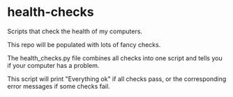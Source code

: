 # health-checks
Scripts that check the health of my computers.

This repo will be populated with lots of fancy checks.

The health_checks.py file combines all checks into one script and tells you if your computer has a problem.

This script will print "Everything ok" if all checks pass,
or the corresponding error messages if some checks fail.
